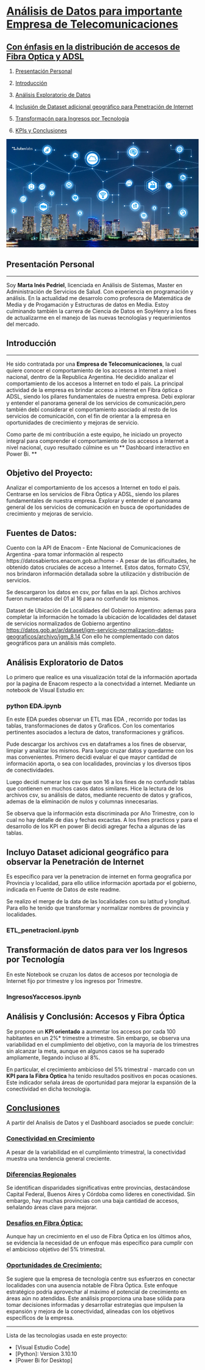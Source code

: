 # [Análisis de Datos para importante Empresa de Telecomunicaciones](#presentacion-info) 
## [Con énfasis en la distribución de accesos de Fibra Optica y ADSL](#presentacion-info) 


1. [Presentación Personal](#presentacion-info)

2. [Introducción](#Comentarios-introductorios)

3. [Análisis Exploratorio de Datos](#ETL-EDA)

4. [Inclusión de Dataset adicional geográfico para Penetración de Internet](#ETL_penetracionI.ipynb)

5. [Transformacón para Ingresos por Tecnología](#IngresosYaccesos.ipynb)

6. [KPIs y Conclusiones](#Conclusiones)



![Image text](data/Telecomunicaciones.webp)


## Presentación Personal
***
<p align="justify">
  
Soy **Marta Inés Pedriel**, licenciada en Análisis de Sistemas, Master en Administración de Servicios de Salud. Con experiencia en programación y análisis. En la actualidad me desarrolo como profesora de Matemática de Media y de Progamación y Estructuras de datos en Media.
Estoy culminando también la carrera de Ciencia de Datos en SoyHenry a los fines de actualizarme en el manejo de las nuevas tecnologías y requerimientos del mercado.


## Introducción
*** 

He sido contratada por una **Empresa de Telecomunicaciones**, la cual quiere conocer el comportamiento de los accesos a Internet a nivel nacional, dentro de la Republica Argentina. He decidido analizar el comportamiento de los accesos a Internet en todo el país.
La principal actividad de la empresa es brindar acceso a internet en Fibra óptica o ADSL,  siendo los pilares fundamentales de nuestra empresa.
Debi explorar y entender el panorama general de los servicios de comunicación,pero también debí considerar el comportamiento asociado al resto de los servicios de comunicación, con el fin de orientar a la empresa en oportunidades de crecimiento y mejoras de servicio.

Como parte de mi contribución a este equipo, he iniciado un proyecto integral para comprender el comportamiento de los accesos a Internet a nivel nacional, cuyo resultado cúlmine es un ** Dashboard interactivo en Power Bi. **

## Objetivo del Proyecto:

Analizar el comportamiento de los accesos a Internet en todo el país.
Centrarse en los servicios de Fibra Óptica y ADSL, siendo los pilares fundamentales de nuestra empresa.
Explorar y entender el panorama general de los servicios de comunicación en busca de oportunidades de crecimiento y mejoras de servicio.

## Fuentes de Datos:

<div class=text-justify> Cuento con la API de Enacom - Ente Nacional de Comunicaciones de Argentina -para tomar información al respecto https://datosabiertos.enacom.gob.ar/home - A pesar de las dificultades, he obtenido datos cruciales de acceso a Internet. Estos datos, formato CSV, nos brindaron información detallada sobre la utilización y distribución de servicios.

Se descargaron los datos en csv, por fallas en la api. Dichos archivos fueron numerados del 01 al 16 para no confundir los mismos.

Dataset de Ubicación de Localidades del Gobierno Argentino: ademas para completar la información he tomado la ubicación de localidades del dataset de servicios normalizados de Gobierno argentino https://datos.gob.ar/ar/dataset/jgm-servicio-normalizacion-datos-geograficos/archivo/jgm_8.14
Con ello he complementado con datos geográficos para un análisis más completo.

## Análisis Exploratorio de Datos

Lo primero que realice es una visualización total de la información aportada por la pagina de Enacom respecto a la conectvidad a internet. 
Mediante un notebook de Visual Estudio en:

### python EDA.ipynb 

En este EDA puedes observar un ETL mas EDA , recorrido por todas las tablas, transformaciones de datos y Graficos. Con los comentarios pertinentes asociados a lectura de datos, transformaciones y gráficos.

Pude descargar los archivos cvs en dataframes a los fines de observar, limpiar y analizar los mismos. Para luego cruzar datos y quedarme con los mas convenientes.
Primero decidi evaluar el que mayor cantidad de información aporta, o sea con localidades, provincias y los diversos tipos de conectividades.

Luego decidi numerar los csv que son 16 a los fines de no confundir tablas que contienen en muchos casos datos similares. 
Hice la lectura de los archivos csv, su análisis de datos, mediante recuento de datos y graficos, ademas de la eliminación de nulos y columnas innecesarias.

Se observa que la información esta discriminada por Año Trimestre, con lo cual no hay detalle de dias y fechas excactas. A los fines practicos y para el desarrollo de los KPI en power Bi decidi agregar fecha a algunas de las tablas.



## Incluyo Dataset adicional geográfico para observar la Penetración de Internet

Es específico para ver la penetracion de internet en forma geografica por Provincia y localidad, para ello utilice información aportada por el gobierno, indicada en Fuente de Datos de este readme.

Se realizo el merge de la data de las localidades con su latitud y longitud. Para ello he tenido que transformar y normalizar nombres de provincia y localidades.
### ETL_penetracionI.ipynb


## Transformación de datos para ver los Ingresos por Tecnología

En este Notebook se cruzan los datos de accesos por tecnologia de Internet fijo por trimestre y los ingresos por Trimestre.

### IngresosYaccesos.ipynb

## Análisis y Conclusión: Accesos y Fibra Óptica

Se propone un **KPI orientado** a aumentar los accesos por cada 100 habitantes  en un 2%* trimestre a trimestre. Sin embargo, se observa una variabilidad en el cumplimiento del objetivo, con la mayoría de los trimestres sin alcanzar la meta, aunque en algunos casos se ha superado ampliamente, llegando incluso al 8%.

En particular, el crecimiento ambicioso del 5% trimestral - marcado con un **KPI para la Fibra Óptica** ha tenido resultados positivos en pocas ocasiones. Este indicador señala áreas de oportunidad para mejorar la expansión de la conectividad en dicha tecnología.

## [**Conclusiones**](#presentacion-info)

A partir del Analisis de Datos y el Dashboard asociados se puede concluir:

### [**Conectividad en Crecimiento**](#presentacion-info)

A pesar de la variabilidad en el cumplimiento trimestral, la conectividad muestra una tendencia general creciente.

### [**Diferencias Regionales**](#presentacion-info)

Se identifican disparidades significativas entre provincias, destacándose Capital Federal, Buenos Aires y Córdoba como líderes en conectividad. Sin embargo, hay muchas provincias con una baja cantidad de accesos, señalando áreas clave para mejorar.

### [**Desafíos en Fibra Óptica:**](#presentacion-info)

Aunque hay un crecimiento en el uso de Fibra Óptica en los últimos años, se evidencia la necesidad de un enfoque más específico para cumplir con el ambicioso objetivo del 5% trimestral.

### [**Oportunidades de Crecimiento:**](#presentacion-info)

Se sugiere que la empresa de tecnología centre sus esfuerzos en conectar  localidades con una ausencia notable de Fibra Óptica. Este enfoque estratégico podría aprovechar al máximo el potencial de crecimiento en áreas aún no atendidas.
Este análisis proporciona una base sólida para tomar decisiones informadas y desarrollar estrategias que impulsen la expansión y mejora de la conectividad, alineadas con los objetivos específicos de la empresa.</p>







***
Lista de las tecnologias usada en este proyecto:
* [Visual Estudio Code]
* [Python]: Version 3.10.10
* [Power Bi for Desktop]